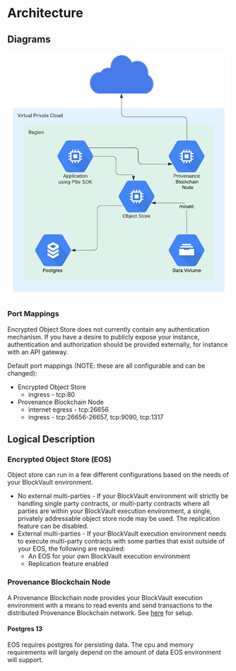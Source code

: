 # Architecture

## Diagrams

![p8e Execution Environment](/img/p8e/p8e-execution-environment.png)

### Port Mappings

Encrypted Object Store does not currently contain any authentication mechanism. If you have a desire to publicly expose your instance, authentication and authorization should be provided externally, for instance with an API gateway.

Default port mappings (NOTE: these are all configurable and can be changed):

- Encrypted Object Store
  - ingress - tcp:80
- Provenance Blockchain Node
  - internet egress - tcp:26656
  - ingress - tcp:26656-26657, tcp:9090, tcp:1317

## Logical Description

### Encrypted Object Store (EOS)

Object store can run in a few different configurations based on the needs of your BlockVault environment.

- No external multi-parties - If your BlockVault environment will strictly be handling single party contracts, or multi-party contracts where all parties are within your BlockVault execution environment, a single, privately addressable object store node may be used. The replication feature can be disabled.
- External multi-parties - If your BlockVault execution environment needs to execute multi-party contracts with some parties that exist outside of your EOS, the following are required:
  - An EOS for your own BlockVault execution environment
  - Replication feature enabled

### Provenance Blockchain Node

A Provenance Blockchain node provides your BlockVault execution environment with a means to read events and send transactions to the distributed Provenance Blockchain network. See [here](../../blockchain/running-a-node/running-a-node-1/) for setup.

#### Postgres 13

EOS requires postgres for persisting data. The cpu and memory requirements will largely depend on the amount of data EOS environment will support.
